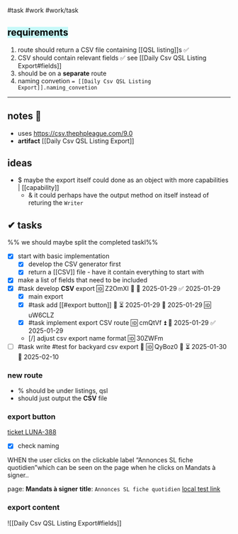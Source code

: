 #task #work #work/task

## <mark style="background: #ABF7F7A6;">requirements</mark>

1. route should return a CSV file containing [[QSL listing]]s ✅
2. CSV should contain relevant fields ✅ see [[Daily Csv QSL Listing Export#fields]]
3. should be on a **separate** route
4. naming convetion `= [[Daily Csv QSL Listing Export]].naming_convetion`

---
## notes 📔
- uses  https://csv.thephpleague.com/9.0
- **artifact** [[Daily Csv QSL Listing Export]]

## ideas
- $ maybe the export itself could done as an object with more capabilities | [[capability]]
	- & it could perhaps have the output method on itself instead of returing the `Writer`
## ✔ tasks

%%  we should maybe  split the completed taskl%%
- [x] start with basic implementation
	- [x] develop the CSV generator first
	- [x] return a [[CSV]] file - have it contain everything to start with
- [x] make a list of fields that need to be included
- [x] #task develop **CSV** export 🆔 Z2OmXI 🔼 📅 2025-01-29 ✅ 2025-01-29
	- [x] main export
	- [x] #task add [[#export button]] 🔼 ⏳ 2025-01-29 📅 2025-01-29 🆔 uW6CLZ
	- [x] #task implement export CSV route 🆔 cmQtVf ⏫ 📅 2025-01-29 ✅ 2025-01-29
	- [/] adjust csv export name format 🆔 30ZWFm
- [ ] #task write #test for backyard csv export 🧪 🆔 QyBoz0 🔼 ⏳ 2025-01-30 📅 2025-02-10

### new **route**
- % should be under listings, qsl
- should just output the **CSV** file
### **export** button
[ticket LUNA-388](https://avivgroup.atlassian.net/browse/LUNA-388)
- [x] check naming

WHEN the user clicks on the clickable label “Annonces SL fiche quotidien”which can be seen on the page when he clicks on Mandats à signer..

page: **Mandats à signer**
**title**: `Annonces SL fiche quotidien`
[local test link](http://localhost:8001/projects/rev?status=0%26group_id&group_id=0&manager_id=0&subregion_id=0&salesman_in_id=0)

### export **content**

![[Daily Csv QSL Listing Export#fields]]
